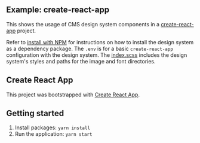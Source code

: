 ## Example: create-react-app

This shows the usage of CMS design system components in a [create-react-app](https://create-react-app.dev/docs/getting-started/) project.

Refer to [install with NPM](https://design.cms.gov/startup/installation/) for instructions on how to install the design system as a dependency package. The `.env` is for a basic `create-react-app` configuration with the design system. The [index.scss](https://design.cms.gov/startup/sass-and-css/#using-fonts-and-images) includes the design system's styles and paths for the image and font directories.

## Create React App

This project was bootstrapped with [Create React App](https://github.com/facebook/create-react-app).

## Getting started

1. Install packages: `yarn install`
1. Run the application: `yarn start`
